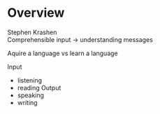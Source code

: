 # Overview

Stephen Krashen  
Comprehensible input -> understanding messages  

Aquire a language vs learn a language  

Input
- listening
- reading
Output
- speaking
- writing

